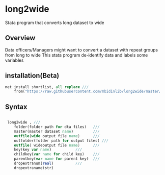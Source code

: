 # long2wide

Stata program that converts long dataset to wide

## Overview

Data officers/Managers might want to convert a dataset with repeat groups from long to wide 
This stata program de-identify data and labels some variables

## installation(Beta)

```stata
net install shortlist, all replace ///
	from("https://raw.githubusercontent.com/mbidinlib/long2wide/master/ado")
```

## Syntax

```stata

 long2wide , ///
	folder(folder path for dta files) 	///
	master(master dataset name) 		///
	outfile(wide output file name) 		///
	outfolder(folder path for output files) ///
	outfile( wideoutput file name) 		///
	key(key var name) 			///
	childkey(var name for child key)	///
	parentkey(var name for parent key) 	///
	dropextranum(real) 			///
	dropextraname(str)

```


